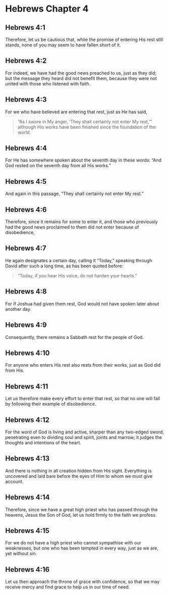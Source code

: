 # Hebrews Chapter 4

## Hebrews 4:1

Therefore, let us be cautious that, while the promise of entering His rest still stands, none of you may seem to have fallen short of it.

## Hebrews 4:2

For indeed, we have had the good news preached to us, just as they did; but the message they heard did not benefit them, because they were not united with those who listened with faith.

## Hebrews 4:3

For we who have believed are entering that rest, just as He has said,

> “As I swore in My anger,
> ‘They shall certainly not enter My rest,’”
> although His works have been finished since the foundation of the world.

## Hebrews 4:4

For He has somewhere spoken about the seventh day in these words: “And God rested on the seventh day from all His works.”

## Hebrews 4:5

And again in this passage, “They shall certainly not enter My rest.”

## Hebrews 4:6

Therefore, since it remains for some to enter it, and those who previously had the good news proclaimed to them did not enter because of disobedience,

## Hebrews 4:7

He again designates a certain day, calling it “Today,” speaking through David after such a long time, as has been quoted before:

> “Today, if you hear His voice,
> do not harden your hearts.”

## Hebrews 4:8

For if Joshua had given them rest, God would not have spoken later about another day.

## Hebrews 4:9

Consequently, there remains a Sabbath rest for the people of God.

## Hebrews 4:10

For anyone who enters His rest also rests from their works, just as God did from His.

## Hebrews 4:11

Let us therefore make every effort to enter that rest, so that no one will fall by following their example of disobedience.

## Hebrews 4:12

For the word of God is living and active, sharper than any two-edged sword, penetrating even to dividing soul and spirit, joints and marrow; it judges the thoughts and intentions of the heart.

## Hebrews 4:13

And there is nothing in all creation hidden from His sight. Everything is uncovered and laid bare before the eyes of Him to whom we must give account.

## Hebrews 4:14

Therefore, since we have a great high priest who has passed through the heavens, Jesus the Son of God, let us hold firmly to the faith we profess.

## Hebrews 4:15

For we do not have a high priest who cannot sympathise with our weaknesses, but one who has been tempted in every way, just as we are, yet without sin.

## Hebrews 4:16

Let us then approach the throne of grace with confidence, so that we may receive mercy and find grace to help us in our time of need.
